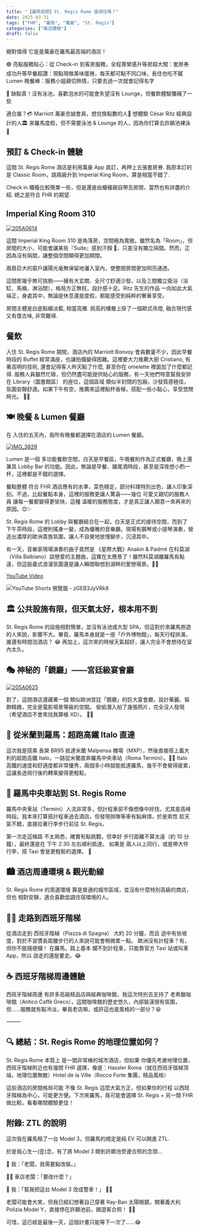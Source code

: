 ```yaml
---
title: "【羅馬假期】St. Regis Rome 值得住嗎？"
date: 2025-03-31
tags: ["FHR", "羅馬", "萬豪", "St. Regis"]
categories: ["飯店體驗"]
draft: false
---
```


絕對值得 它是是萬豪在羅馬最高端的酒店！


🟢 亮點服務貼心：從 Check-in 到客房服務，全程尊榮感升等房超大間：套房券成功升等早餐超讚：現點現做美味蛋捲，每天都可點不同口味，長住也吃不膩Lumen 晚餐棒：服務小姐親切熱情，只要去過一次就會記得名字


🔴 缺點貴！沒有泳池，喜歡泡水的可能會失望沒有 Lounge，但餐飲體驗彌補了一些



適合誰？💳 Marriott 萬豪忠誠會員，想兌換點數的人🎩 想體驗 César Ritz 經典設計的人🏛️ 來羅馬度假，但不需要泳池 & Lounge 的人，因為你打算去許願池裸泳 🤣



## 預訂 & Check-in 體驗



這間 St. Regis Rome 酒店是利用萬豪 App 直訂，再押上五張套房券. 我原本訂的是 Classic Room，跳兩級升到 Imperial King Room，算是相當不錯了.







Check in 櫃檯比較簡單一些，但是還是由櫃檯親自帶去房間，當然也有詳盡的介紹. 總之是符合 FHR 的期望.







## Imperial King Room 310



[![205A0614](https://live.staticflickr.com/65535/54389400561_8890400785_c.jpg)](https://www.flickr.com/photos/188685716@N03/54389400561/in/album-72177720324443611)





這間 Imperial King Room 310 是角落房，空間極為寬敞。雖然名為「Room」，但房間的大小，可能會讓某些『Suite』感到汗顏 🤣，只差沒有獨立隔間。然而，正因為沒有隔間，讓整個空間顯得更加開闊。







兩扇巨大的窗戶讓陽光毫無保留地灑入室內，使整間房間更加明亮通透。







這間房幾乎無可挑剔——擁有大玄關、全尺寸舒適沙發，以及三間獨立衛浴（浴缸、馬桶、淋浴間），格局方正無柱，設計感十足。Ritz 先生的作品 一向如此大氣端正，身處其中，無論是休息還是度假，都能感受到純粹的奢華享受。







房間主體是白底點綴淡藍, 相當高雅. 挑高的樓層上掛了一個歐式吊燈, 融合現代感又有復古味, 非常難得.







## 餐飲



入住 St. Regis Rome 期間，酒店內的 Marriott Bonvoy 會員數量不少，因此早餐時段的 Buffet 經常滿座，也讓拍攝變得困難。這裡要大力推薦大廚 Cristiano, 有著高明的技術, 還會記得客人昨天點了什麼, 甚至你在 omelette 裡面加了什麼都記得. 服務人員雖然忙碌，但仍然盡可能提供貼心的服務，有一天他們特意幫我安排在 Library（圖書館區） 的座位，這個區域 類似半封閉的包廂，沙發質感極佳，氛圍安靜舒適。如果下午有空，推薦來這裡點杯香檳，搭配一些小點心，享受悠閒時光。 🍷✨







## 🍽️ 晚餐 & Lumen 餐廳



在 入住的五天內，我所有晚餐都選擇在酒店的 Lumen 餐廳。







[![IMG_3829](https://live.staticflickr.com/65535/54388527077_80730d970a_c.jpg)](https://www.flickr.com/photos/188685716@N03/54388527077/in/album-72177720324443611/)





Lumen 是一個 多功能餐飲空間，白天是早餐區，午晚餐則作為正式餐廳，晚上還兼具 Lobby Bar 的功能。因此，無論是早餐、雞尾酒時段，甚至是深夜想小酌一杯，這裡都是不錯的選擇。







餐點整體 符合 FHR 酒店應有的水準，菜色穩定，部分料理特別出色，讓人印象深刻。不過，比起餐點本身，這裡的服務更讓人驚喜——幾位 可愛又親切的服務人員 讓每一餐都變得更愉快，這種 溫暖的服務態度，才是真正讓人願意一來再來的原因。😊✨







St. Regis Rome 的 Lobby 與餐廳結合在一起，白天是正式的接待空間，而到了 下午茶時段，這裡則搖身一變，成為優雅的音樂廳。現場有鋼琴或小提琴演奏，營造出濃厚的歐洲貴族氛圍，讓人不自覺地放慢腳步，沉浸其中。







有一天，音樂家現場演奏的曲子竟然是 《星際大戰》Anakin & Padmé 在科莫湖（Villa Balbiano）談戀愛的主題曲，這實在太應景了！雖然科莫湖離羅馬有點遠，但這股義式浪漫氛圍還是讓人瞬間聯想到湖畔的愛戀場景。🎻✨











[YouTube Video](https://www.youtube.com/embed/zGEB3JyVRk8)



















![YouTube Shorts 預覽圖 - zGEB3JyVRk8](https://img.youtube.com/vi/zGEB3JyVRk8/maxresdefault.jpg)



## 🏛 公共設施有限，但天氣太好，根本用不到



St. Regis Rome 的設施相對簡單，並沒有泳池或大型 SPA，但這對於來羅馬旅遊的人來說，影響不大。畢竟，羅馬本身就是一座「戶外博物館」，每天行程排滿，誰還有時間泡酒店？ 😂 再加上，這次來的時候天氣超好，讓人完全不會想待在室內太久。







## 🎭 神秘的「鏡廳」——宮廷級宴會廳



[![205A0625](https://live.staticflickr.com/65535/54389775905_2eb9dd3890_c.jpg)](https://www.flickr.com/photos/188685716@N03/54389775905/in/album-72177720324443611/)





對了，這間酒店還藏著一個 類似歐洲宮廷「鏡廳」的巨大宴會廳，設計華麗、裝飾精緻，完全是電影場景等級的空間。
偷偷潛入拍了幾張照片，完全沒人發現（希望酒店不會來找我算帳 XD）。 🤫📸







## 🚆 從米蘭到羅馬：超跑高鐵 Italo 直達



這次我是搭乘 長榮 BR95 抵達米蘭 Malpensa 機場（MXP），然後直接搭上義大利的超跑高鐵 Italo，一路從米蘭直奔羅馬中央車站（Roma Termini）。🚄✨
Italo 高鐵的速度和舒適度都非常優秀，兩個多小時就能抵達羅馬，幾乎不會覺得疲累，這讓長途飛行後的轉乘變得更輕鬆。







## 🚖 羅馬中央車站到 St. Regis Rome



羅馬中央車站（Termini）人流非常多，但計程車卻不像想像中好找，尤其是高峰時段。我本來打算搭計程車過去酒店，但發現排隊等車有點麻煩，於是索性 趁天氣不錯，直接拉著行李步行前往 St. Regis。







第一次走這條路 不太熟悉，確實有點挑戰，但幸好 步行距離不算太遠（約 10 分鐘），最終還是在 下午 2:30 左右順利抵達。
如果是 兩人以上同行，或是帶大件行李，搭 Taxi 會是更輕鬆的選擇。 🚕







## 🏙️ 酒店周邊環境 & 觀光動線



St. Regis Rome 的周邊環境 算是普通的城市區域，並沒有什麼特別高級的商店，但也 相對安靜，適合喜歡低調住宿環境的人。







## 🚶‍♂️ 走路到西班牙階梯



從酒店走到 西班牙階梯（Piazza di Spagna） 大約 20 分鐘，而且 途中有些坡度，對於不習慣長距離步行的人來說可能會稍微累一點。
歐洲沒有計程車？有，但你不能隨便攔！ 在羅馬，路上基本 攔不到計程車，只能靠官方 Taxi 站或叫車 App，所以 該走的還是要走。😂







## ☕ 西班牙階梯周邊體驗



西班牙階梯周邊 有許多高級精品店與經典咖啡館，我這次特別去支持了 老希臘咖啡館（Antico Caffè Greco），這間咖啡館的歷史悠久，內部裝潢很有氛圍，但……服務就有點冷淡，畢竟老店嘛，或許這也是風格的一部分？😆





⸻

## 🔍 總結：St. Regis Rome 的地理位置如何？



St. Regis Rome 本質上 是一間非常棒的城市酒店，但如果 你優先考慮地理位置，西班牙階梯附近也有幾間 FHR 選擇，像是：Hassler Roma（就在西班牙階梯頂端，地理位置無敵）Hotel de la Ville（Rocco Forte 集團，精品風格）







這些酒店的房間格局可能 不像 St. Regis 這麼大氣方正，但如果你的行程 以西班牙階梯為中心，可能更方便。下次來羅馬，我可能會選擇 St. Regis + 另一間 FHR 做比較，看看哪間體驗更佳！







## 附錄: ZTL 的說明



這次我在羅馬租了一台 Model 3，但羅馬的規定是純 EV 可以開進 ZTL.







於是我心生一(歪)念，有了將 Model 3 開到許願池旁邊合照的念頭...







🚗 我：「老闆，我需要點改裝。」







👨‍🔧 車店老闆：「要改什麼？」







🚨 我：「幫我把這台 Model 3 改成警車！」 🤣🤣







老闆可能會大笑，但我已經幻想著自己穿著 Ray-Ban 太陽眼鏡，開著義大利 Polizia Model Y，直接停在許願池前，跟遊客合照！ 🤣🔥







可惜，這已經是最後一天，這個計畫只能等下一次了……😂